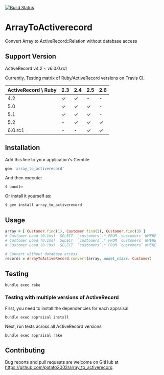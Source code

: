 [![Build Status](https://travis-ci.org/potato2003/array_to_activerecord.svg?branch=master)](https://travis-ci.org/potato2003/array_to_activerecord)

# ArrayToActiverecord

Convert Array to ActiveRecord::Relation without database access

## Support Version

ActiveRecord v4.2 ~ v6.0.0.rc1

Currently, Testing matrix of Ruby/ActiveRecord versions on Travis CI.

| ActiveRecord \ Ruby | 2.3 | 2.4 | 2.5 | 2.6 |
| ------------------- | --- | --- | --- | --- |
| 4.2                 |  ✓  |  ✓  |  -  |  -  |
| 5.0                 |  ✓  |  ✓  |  ✓  |  -  |
| 5.1                 |  ✓  |  ✓  |  ✓  |  -  |
| 5.2                 |  -  |  ✓  |  ✓  |  ✓  |
| 6.0.rc1             |  -  |  -  |  ✓  |  ✓  |

## Installation

Add this line to your application's Gemfile:

```ruby
gem 'array_to_activerecord'
```

And then execute:

    $ bundle

Or install it yourself as:

    $ gem install array_to_activerecord

## Usage

```ruby
array = [ Customer.find(1), Customer.find(2), Customer.find(3) ]
# Customer Load (0.1ms)  SELECT  `customers`.* FROM `customers` WHERE `customers`.`id` = 1 LIMIT 1
# Customer Load (0.1ms)  SELECT  `customers`.* FROM `customers` WHERE `customers`.`id` = 2 LIMIT 1
# Customer Load (0.1ms)  SELECT  `customers`.* FROM `customers` WHERE `customers`.`id` = 3 LIMIT 1

# Convert without database access
records = ArrayToActiveRecord.convert(array, model_class: Customer)
```

## Testing

```
bundle exec rake
```

### Testing with multiple versions of ActiveRecord

First, you need to install the dependencies for each appraisal

```
bundle exec appraisal install
```

Next, run tests across all ActiveRecord versions

```
bundle exec appraisal rake
```

## Contributing

Bug reports and pull requests are welcome on GitHub at https://github.com/potato2003/array_to_activerecord.
